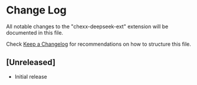 # Change Log

All notable changes to the "chexx-deepseek-ext" extension will be documented in this file.

Check [Keep a Changelog](http://keepachangelog.com/) for recommendations on how to structure this file.

## [Unreleased]

- Initial release